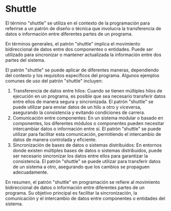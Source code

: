 # Shuttle

El término "shuttle" se utiliza en el contexto de la programación para referirse a un patrón de diseño o técnica que involucra la transferencia de datos o información entre diferentes partes de un programa.

En términos generales, el patrón "shuttle" implica el movimiento bidireccional de datos entre dos componentes o entidades. Puede ser utilizado para sincronizar o mantener actualizada la información entre dos partes del sistema.

El patrón "shuttle" se puede aplicar de diferentes maneras, dependiendo del contexto y los requisitos específicos del programa. Algunos ejemplos comunes de uso del patrón "shuttle" incluyen:

1. Transferencia de datos entre hilos: Cuando se tienen múltiples hilos de ejecución en un programa, es posible que sea necesario transferir datos entre ellos de manera segura y sincronizada. El patrón "shuttle" se puede utilizar para enviar datos de un hilo a otro y viceversa, asegurando la consistencia y evitando condiciones de carrera.
2. Comunicación entre componentes: En un sistema modular o basado en componentes, los diferentes módulos o componentes pueden necesitar intercambiar datos o información entre sí. El patrón "shuttle" se puede utilizar para facilitar esta comunicación, permitiendo el intercambio de datos de manera controlada y eficiente.
3. Sincronización de bases de datos o sistemas distribuidos: En entornos donde existen múltiples bases de datos o sistemas distribuidos, puede ser necesario sincronizar los datos entre ellos para garantizar la consistencia. El patrón "shuttle" se puede utilizar para transferir datos de un sistema a otro, asegurando que los cambios se propaguen adecuadamente.

En resumen, el patrón "shuttle" en programación se refiere al movimiento bidireccional de datos o información entre diferentes partes de un programa. Su objetivo principal es facilitar la sincronización, la comunicación y el intercambio de datos entre componentes o entidades del sistema.
